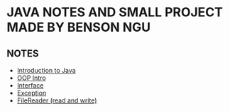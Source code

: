# JAVA NOTES AND SMALL PROJECT MADE BY BENSON NGU
## NOTES
- [Introduction to Java](https://github.com/BensonNgu/java/tree/main/Java%20notes/Introduction%20To%20Java)
- [OOP Intro](https://github.com/BensonNgu/java/tree/main/Java%20notes/OOP%20Intro)
- [Interface](https://github.com/BensonNgu/java/tree/main/Java%20notes/Interface)
- [Exception](https://github.com/BensonNgu/java/tree/main/Java%20notes/Exception)
- [FileReader (read and write)](https://github.com/BensonNgu/java/tree/main/Java%20notes/FileReader%20(read%20and%20write))